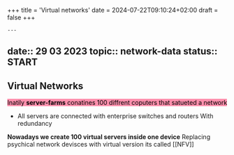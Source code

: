 +++
title = 'Virtual networks'
date = 2024-07-22T09:10:24+02:00
draft = false
+++

    ---
date:: 29 03 2023
topic:: network-data
status:: START
---
## Virtual Networks

<mark style="background: #FF5582A6;">Inatily **server-farms** conatines 100 diffrent coputers that satueted a network </mark>

- All servers are connected with enterprise switches and routers
	With redundancy 

**Nowadays we create 100 virtual servers inside one device**
Replacing psychical network devisces with virtual version its called [[NFV]]